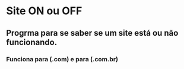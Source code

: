 # Site ON ou OFF
## Progrma para se saber se um site está ou não funcionando.
### Funciona para (.com) e para (.com.br)
